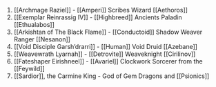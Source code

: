 1. [[Archmage Raziel]] - [[Amperi]] Scribes Wizard [[Aethoros]]
2. [[Exemplar Reinrassig IV]] - [[Highbreed]] Ancients Paladin [[Ethualabos]]
3. [[Arkishtan of The Black Flame]] - [[Conductoid]] Shadow Weaver Ranger [[Nesanon]]
4. [[Void Disciple Garsh’drarri]] - [[Human]] Void Druid [[Azebane]]
5. [[Weavewrath Lyarnah]] - [[Detrovite]] Weaveknight [[Cirilinov]]
6. [[Fateshaper Eirishneel]] - [[Avariel]] Clockwork Sorcerer from the [[Feywild]]
7. [[Sardior]], the Carmine King - God of Gem Dragons and [[Psionics]]
